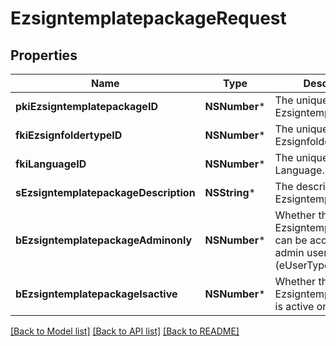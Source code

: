 # EzsigntemplatepackageRequest

## Properties
Name | Type | Description | Notes
------------ | ------------- | ------------- | -------------
**pkiEzsigntemplatepackageID** | **NSNumber*** | The unique ID of the Ezsigntemplatepackage | [optional] 
**fkiEzsignfoldertypeID** | **NSNumber*** | The unique ID of the Ezsignfoldertype. | 
**fkiLanguageID** | **NSNumber*** | The unique ID of the Language.  Valid values:  |Value|Description| |-|-| |1|French| |2|English| | 
**sEzsigntemplatepackageDescription** | **NSString*** | The description of the Ezsigntemplatepackage | 
**bEzsigntemplatepackageAdminonly** | **NSNumber*** | Whether the Ezsigntemplatepackage can be accessed by admin users only (eUserType&#x3D;Normal) | 
**bEzsigntemplatepackageIsactive** | **NSNumber*** | Whether the Ezsigntemplatepackage is active or not | 

[[Back to Model list]](../README.md#documentation-for-models) [[Back to API list]](../README.md#documentation-for-api-endpoints) [[Back to README]](../README.md)


